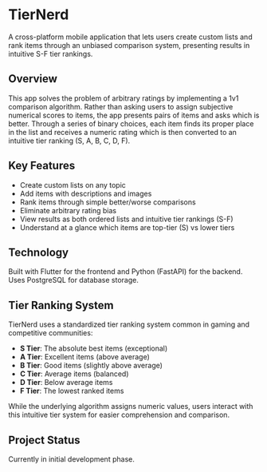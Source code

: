 # TierNerd

A cross-platform mobile application that lets users create custom lists and rank items through an unbiased comparison system, presenting results in intuitive S-F tier rankings.

## Overview

This app solves the problem of arbitrary ratings by implementing a 1v1 comparison algorithm. Rather than asking users to assign subjective numerical scores to items, the app presents pairs of items and asks which is better. Through a series of binary choices, each item finds its proper place in the list and receives a numeric rating which is then converted to an intuitive tier ranking (S, A, B, C, D, F).

## Key Features

- Create custom lists on any topic
- Add items with descriptions and images
- Rank items through simple better/worse comparisons
- Eliminate arbitrary rating bias
- View results as both ordered lists and intuitive tier rankings (S-F)
- Understand at a glance which items are top-tier (S) vs lower tiers

## Technology

Built with Flutter for the frontend and Python (FastAPI) for the backend. Uses PostgreSQL for database storage.

## Tier Ranking System

TierNerd uses a standardized tier ranking system common in gaming and competitive communities:

- **S Tier**: The absolute best items (exceptional)
- **A Tier**: Excellent items (above average)
- **B Tier**: Good items (slightly above average)
- **C Tier**: Average items (balanced)
- **D Tier**: Below average items
- **F Tier**: The lowest ranked items

While the underlying algorithm assigns numeric values, users interact with this intuitive tier system for easier comprehension and comparison.

## Project Status

Currently in initial development phase.
